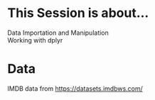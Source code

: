 # This Session is about...
Data Importation and Manipulation   
Working with dplyr

# Data
IMDB data from https://datasets.imdbws.com/
